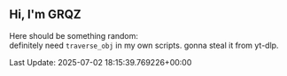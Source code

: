 ## Hi, I'm GRQZ
Here should be something random:  
definitely need `traverse_obj` in my own scripts. gonna steal it from yt-dlp.


Last Update: 2025-07-02 18:15:39.769226+00:00

